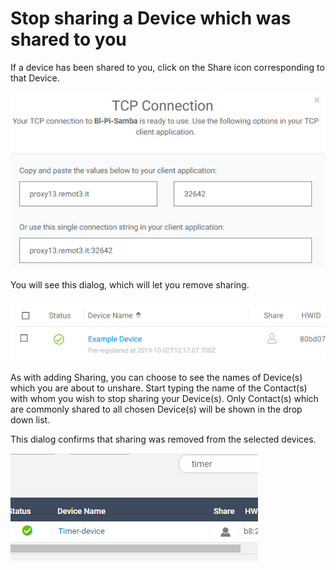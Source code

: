# Stop sharing a Device which was shared to you

If a device has been shared to you, click on the Share icon corresponding to that Device.  

![](../../.gitbook/assets/image%20%2890%29.png)

You will see this dialog, which will let you remove sharing.

![](../../.gitbook/assets/image%20%28287%29.png)

As with adding Sharing, you can choose to see the names of Device\(s\) which you are about to unshare.  Start typing the name of the Contact\(s\) with whom you wish to stop sharing your Device\(s\).  Only Contact\(s\) which are commonly shared to all chosen Device\(s\) will be shown in the drop down list.

This dialog confirms that sharing was removed from the selected devices.

![](../../.gitbook/assets/image%20%28407%29.png)

